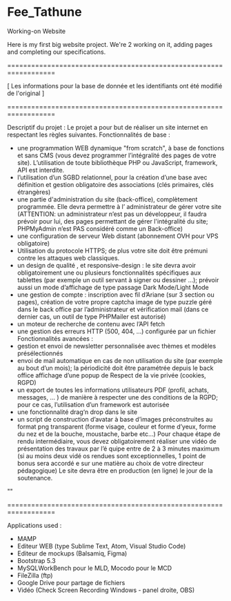 # Fee_Tathune
Working-on Website

Here is my first big website project.
We're 2 working on it, adding pages and completing our specifications.

==================================================================

[ Les informations pour la base de donnée et les identifiants ont été modifié de l'original ]

==================================================================

Descriptif du projet :
Le projet a pour but de réaliser un site internet en respectant les règles suivantes.
Fonctionnalités de base :
- une programmation WEB dynamique "from scratch", à base de fonctions et sans CMS (vous devez 
programmer l’intégralité des pages de votre site). L’utilisation de toute bibliothèque PHP ou JavaScript, 
framework, API est interdite.
- l’utilisation d’un SGBD relationnel, pour la création d’une base avec définition et gestion obligatoire des 
associations (clés primaires, clés étrangères)
- une partie d'administration du site (back-office), complètement programmée. Elle devra permettre à l’
administrateur de gérer votre site (ATTENTION: un administrateur n’est pas un développeur, il faudra 
prévoir pour lui, des pages permettant de gérer l'intégralité du site; PHPMyAdmin n’est PAS considéré
comme un Back-office)
- une configuration de serveur Web distant (abonnement OVH pour VPS obligatoire)
- Utilisation du protocole HTTPS; de plus votre site doit être prémuni contre les attaques web classiques.
- un design de qualité , et responsive-design : le site devra avoir obligatoirement une ou plusieurs 
fonctionnalités spécifiques aux tablettes (par exemple un outil servant à signer ou dessiner …); prévoir 
aussi un mode d’affichage de type passage Dark Mode/Light Mode
- une gestion de compte : inscription avec fil d’Ariane (sur 3 section ou pages), création de votre propre 
captcha image de type puzzle géré dans le back office par l’administrateur et vérification mail (dans ce 
dernier cas, un outil de type PHPMailer est autorisé)
- un moteur de recherche de contenu avec l’API fetch
- une gestion des erreurs HTTP (500, 404, ...) configurée par un fichier
Fonctionnalités avancées : 
- gestion et envoi de newsletter personnalisée avec thèmes et modèles présélectionnés
- envoi de mail automatique en cas de non utilisation du site (par exemple au bout d’un mois); la 
périodicité doit être paramétrée depuis le back office
affichage d’une popup de Respect de la vie privée (cookies, RGPD)
- un export de toutes les informations utilisateurs PDF (profil, achats, messages, … ) de manière à
respecter une des conditions de la RGPD; pour ce cas, l’utilisation d’un framework est autorisée
- une fonctionnalité drag‘n drop dans le site
- un script de construction d’avatar à base d’images préconstruites au format png transparent (forme 
visage, couleur et forme d’yeux, forme du nez et de la bouche, moustache, barbe etc…)
Pour chaque étape de rendu intermédiaire, vous devez obligatoirement réaliser une vidéo de présentation 
des travaux par l’é quipe entre de 2 à 3 minutes maximum (si au moins deux vidé os rendues sont 
exceptionnelles, 1 point de bonus sera accordé e sur une matière au choix de votre directeur 
pédagogique)
Le site devra être en production (en ligne) le jour de la soutenance.

""

==================================================================

Applications used :
- MAMP
- Editeur WEB (type Sublime Text, Atom, Visual Studio Code) 
- Editeur de mockups (Balsamiq, Figma)
- Bootstrap 5.3
- MySQLWorkBench pour le MLD, Mocodo pour le MCD
- FileZilla (ftp)
- Google Drive pour partage de fichiers
- Vidéo (Check Screen Recording Windows - panel droite, OBS)
